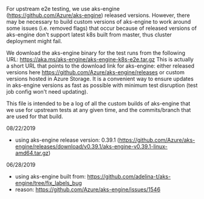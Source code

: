 For upstream e2e testing, we use aks-engine (https://github.com/Azure/aks-engine) released versions. However, there may be
necessary to build custom versions of aks-engine to work around some issues (i.e. removed flags) that occur because of released
versions of aks-engine don't support latest k8s built from master, thus cluster deployment might fail.

We download the aks-engine binary for the test runs from the following URL: https://aka.ms/aks-engine/aks-engine-k8s-e2e.tar.gz
This is actually a short URL that points to the download link for aks-engine: either released versions here https://github.com/Azure/aks-engine/releases
or custom versions hosted in Azure Storage. It is a convenient way to ensure updates in aks-engine versions as fast as possible
with minimum test disruption (test job config won't need updating).

This file is intended to be a log of all the custom builds of aks-engine that we use for upstream tests at any given time, and the
commits/branch that are used for that build.

08/22/2019

- using aks-engine release version: 0.39.1 (https://github.com/Azure/aks-engine/releases/download/v0.39.1/aks-engine-v0.39.1-linux-amd64.tar.gz)

06/28/2019

- using aks-engine built from: https://github.com/adelina-t/aks-engine/tree/fix_labels_bug
- reason: https://github.com/Azure/aks-engine/issues/1546



